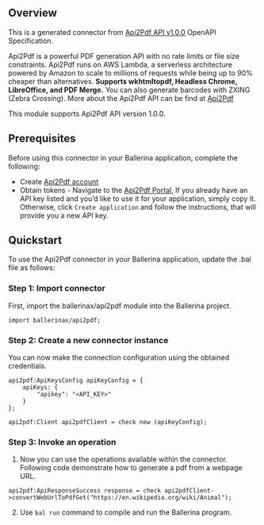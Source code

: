 ## Overview
This is a generated connector from [Api2Pdf API v1.0.0](https://www.api2pdf.com/) OpenAPI Specification. 

Api2Pdf is a powerful PDF generation API with no rate limits or file size constraints. Api2Pdf runs on AWS Lambda, a serverless architecture powered by Amazon to scale to millions of requests while being up to 90% cheaper than alternatives. **Supports wkhtmltopdf, Headless Chrome, LibreOffice, and PDF Merge.** You can also generate barcodes with ZXING (Zebra Crossing). More about the Api2Pdf API can be find at [Api2Pdf](https://www.api2pdf.com/)
 
This module supports Api2Pdf API version 1.0.0.

## Prerequisites
Before using this connector in your Ballerina application, complete the following:
- Create [Api2Pdf account](https://portal.api2pdf.com/register)
- Obtain tokens - Navigate to the [Api2Pdf Portal](https://portal.api2pdf.com/), If you already have an API key listed and you’d like to use it for your application, simply copy it. Otherwise, click `Create application` and follow the instructions, that will provide you a new API key.
 
## Quickstart
To use the Api2Pdf connector in your Ballerina application, update the .bal file as follows:
### Step 1: Import connector
First, import the ballerinax/api2pdf module into the Ballerina project.
```ballerina
import ballerinax/api2pdf;
```
### Step 2: Create a new connector instance
You can now make the connection configuration using the obtained credentials.

```ballerina
api2pdf:ApiKeysConfig apiKeyConfig = {
    apiKeys: {
        "apikey": "<API_KEY>"
    }
};

api2pdf:Client api2pdfClient = check new (apiKeyConfig);
```

### Step 3: Invoke an operation
1. Now you can use the operations available within the connector. Following code demonstrate how to generate a pdf from a webpage URL.
```ballerina
api2pdf:ApiResponseSuccess response = check api2pdfClient->convertWebUrlToPdfGet("https://en.wikipedia.org/wiki/Animal");
```
2. Use `bal run` command to compile and run the Ballerina program.